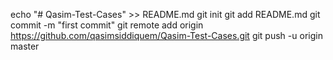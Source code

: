 echo "# Qasim-Test-Cases" >> README.md
git init
git add README.md
git commit -m "first commit"
git remote add origin https://github.com/qasimsiddiquem/Qasim-Test-Cases.git
git push -u origin master